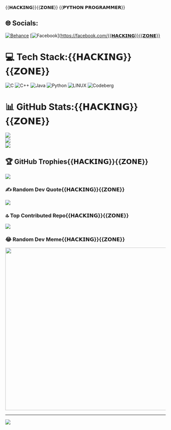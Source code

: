 {{𝗛𝗔𝗖𝗞𝗜𝗡𝗚}}{{𝗭𝗢𝗡𝗘}}
{{𝗣𝗬𝗧𝗛𝗢𝗡 𝗣𝗥𝗢𝗚𝗥𝗔𝗠𝗠𝗘𝗥}}

## 🌐 Socials:
[![Behance](https://img.shields.io/badge/Behance-1769ff?logo=behance&logoColor=white)](https://behance.net/Max-fro-man) [![Facebook](https://img.shields.io/badge/Facebook-%231877F2.svg?logo=Facebook&logoColor=white)](https://facebook.com/{{𝗛𝗔𝗖𝗞𝗜𝗡𝗚}}{{𝗭𝗢𝗡𝗘}}

# 💻 Tech Stack:{{𝗛𝗔𝗖𝗞𝗜𝗡𝗚}}{{𝗭𝗢𝗡𝗘}}
![C](https://img.shields.io/badge/c-%2300599C.svg?style=for-the-badge&logo=c&logoColor=white) ![C++](https://img.shields.io/badge/c++-%2300599C.svg?style=for-the-badge&logo=c%2B%2B&logoColor=white) ![Java](https://img.shields.io/badge/java-%23ED8B00.svg?style=for-the-badge&logo=java&logoColor=white) ![Python](https://img.shields.io/badge/python-3670A0?style=for-the-badge&logo=python&logoColor=ffdd54) ![LINUX](https://img.shields.io/badge/Linux-FCC624?style=for-the-badge&logo=linux&logoColor=black) ![Codeberg](https://img.shields.io/badge/Codeberg-2185D0?style=for-the-badge&logo=Codeberg&logoColor=white)
# 📊 GitHub Stats:{{𝗛𝗔𝗖𝗞𝗜𝗡𝗚}}{{𝗭𝗢𝗡𝗘}}
![](https://github-readme-stats.vercel.app/api?username=HACKING-ZONE&theme=dark&hide_border=false&include_all_commits=true&count_private=true)<br/>
![](https://github-readme-streak-stats.herokuapp.com/?user=HACKING-ZONE&theme=dark&hide_border=false)<br/>
![](https://github-readme-stats.vercel.app/api/top-langs/?username=HACKING-ZONE&theme=dark&hide_border=false&include_all_commits=true&count_private=true&layout=compact)

## 🏆 GitHub Trophies{{𝗛𝗔𝗖𝗞𝗜𝗡𝗚}}{{𝗭𝗢𝗡𝗘}}
![](https://github-profile-trophy.vercel.app/?username=HACKING-ZONE&theme=radical&no-frame=false&no-bg=false&margin-w=4)

### ✍️ Random Dev Quote{{𝗛𝗔𝗖𝗞𝗜𝗡𝗚}}{{𝗭𝗢𝗡𝗘}}
![](https://quotes-github-readme.vercel.app/api?type=horizontal&theme=radical)

### 🔝 Top Contributed Repo{{𝗛𝗔𝗖𝗞𝗜𝗡𝗚}}{{𝗭𝗢𝗡𝗘}}
![](https://github-contributor-stats.{{𝗛𝗔𝗖𝗞𝗜𝗡𝗚-𝗭𝗢𝗡𝗘}}vercel.app/api?username=HACKING-ZONE&limit=5&theme=dark&combine_all_yearly_contributions=true)

### 😂 Random Dev Meme{{𝗛𝗔𝗖𝗞𝗜𝗡𝗚}}{{𝗭𝗢𝗡𝗘}}
<img src="https://rm.up.railway.app/" width="512px"/>

---
[![](https://visitcount.itsvg.in/api?id=HACKING-ZONE&icon=0&color=0)](https://visitcount.itsvg.in)

<!-- Proudly created with GPRM ( https://gprm.itsvg.in ) -->
